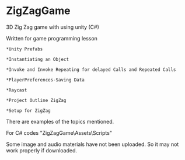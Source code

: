 # ZigZagGame

3D Zig Zag game with using unity (C#)

Written for game programming lesson

	*Unity Prefabs
	
	*Instantiating an Object
	
	*Invoke and Invoke Repeating for delayed Calls and Repeated Calls
	
	*PlayerPreferences-Saving Data
	
	*Raycast
	
	*Project Outline ZigZag
	
	*Setup for ZigZag
	
There are examples of the topics mentioned.
	
For C# codes "ZigZagGame\Assets\Scripts"

Some image and audio materials have not been uploaded. So it may not work properly if downloaded.